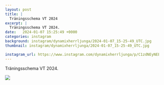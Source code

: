 ```yaml
---
layout: post
title: |
  Träningsschema VT 2024
excerpt: |
  Träningsschema VT 2024.
date:   2024-01-07 15:25:49 +0000
categories: instagram
background: instagram/dynamixherrljunga/2024-01-07_15-25-49_UTC.jpg
thumbnail: instagram/dynamixherrljunga/2024-01-07_15-25-49_UTC.jpg

instagram_url: https://www.instagram.com/dynamixherrljunga/p/C1zdNEyNEEe
---
```

Träningsschema VT 2024.



<img src='{{ site.baseurl }}/instagram/dynamixherrljunga/2024-01-07_15-25-49_UTC.jpg' class='img-fluid' />
